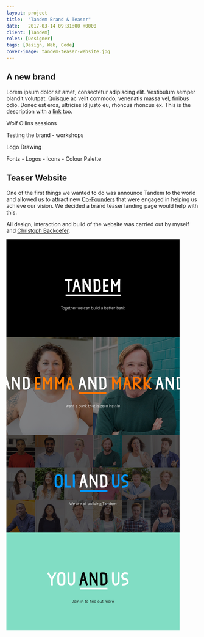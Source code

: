 ```yaml
---
layout: project
title:  "Tandem Brand & Teaser"
date:   2017-03-14 09:31:00 +0000
client: [Tandem]
roles: [Designer]
tags: [Design, Web, Code]
cover-image: tandem-teaser-website.jpg
---
```



<!-- ![Alt tag](../assets/img/tdm-teaser-website/tdm-teaser-desktop.jpg) -->
<!-- <hr><br><br> -->

## A new brand

Lorem ipsum dolor sit amet, consectetur adipiscing elit. Vestibulum semper blandit volutpat. Quisque ac velit commodo, venenatis massa vel, finibus odio. Donec est eros, ultricies id justo eu, rhoncus rhoncus ex. This is the description with a [link](/link/) too.

Wolf Ollins sessions

Testing the brand - workshops

Logo Drawing

Fonts - Logos - Icons - Colour Palette

<!-- ![Alt tag](../assets/img/tdm-teaser-website/tdm-teaser-desktop.jpg) -->

## Teaser Website

One of the first things we wanted to do was announce Tandem to the world and allowed us to attract new [Co-Founders](/) that were engaged in helping us achieve our vision. We decided a brand teaser landing page would help with this.

All design, interaction and build of the website was carried out by myself and [Christoph Backoefer](http://backoefer.com).

![Alt tag](../assets/img/tdm-teaser-website/tdm-teaser-desktop.jpg)

<!-- <div class="img"><img src="../assets/img/tdm-teaser-website/tdm-teaser-desktop.jpg" alt=""></div> -->

<!-- Lorem ipsum dolor sit amet, consectetur adipiscing elit. Vestibulum semper blandit volutpat. Quisque ac velit commodo, venenatis massa vel, finibus odio. Donec est eros, ultricies id justo eu, rhoncus rhoncus ex. This is the description with a [link](/link/) too.


[This is link text](/link/) -->
